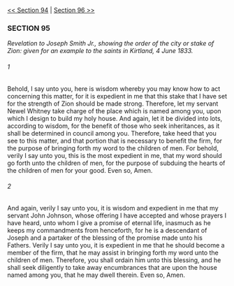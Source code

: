 [<< Section 94](Section%2094.md)  |  [Section 96 >>](Section%2096.md)

### SECTION 95

*Revelation to Joseph Smith Jr., showing the order of the city or stake of Zion: given for an example to the saints in Kirtland, 4 June 1833.*

###### 1
Behold, I say unto you, here is wisdom whereby you may know how to act concerning this matter, for it is expedient in me that this stake that I have set for the strength of Zion should be made strong. Therefore, let my servant Newel Whitney take charge of the place which is named among you, upon which I design to build my holy house. And again, let it be divided into lots, according to wisdom, for the benefit of those who seek inheritances, as it shall be determined in council among you. Therefore, take heed that you see to this matter, and that portion that is necessary to benefit the firm, for the purpose of bringing forth my word to the children of men. For behold, verily I say unto you, this is the most expedient in me, that my word should go forth unto the children of men, for the purpose of subduing the hearts of the children of men for your good. Even so, Amen.

###### 2
And again, verily I say unto you, it is wisdom and expedient in me that my servant John Johnson, whose offering I have accepted and whose prayers I have heard, unto whom I give a promise of eternal life, inasmuch as he keeps my commandments from henceforth, for he is a descendant of Joseph and a partaker of the blessing of the promise made unto his Fathers. Verily I say unto you, it is expedient in me that he should become a member of the firm, that he may assist in bringing forth my word unto the children of men. Therefore, you shall ordain him unto this blessing, and he shall seek diligently to take away encumbrances that are upon the house named among you, that he may dwell therein. Even so, Amen.